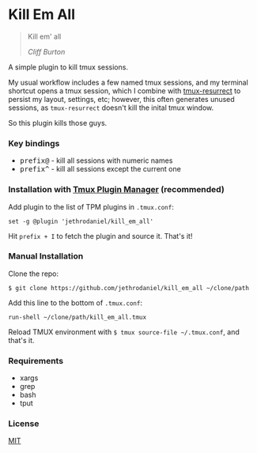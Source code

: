 # Kill Em All

> Kill em' all
>
> <cite>Cliff Burton</cite>

A simple plugin to kill tmux sessions.

My usual workflow includes a few named tmux sessions, and my terminal shortcut
opens a tmux session, which I combine with [tmux-resurrect](https://github.com/tmux-plugins/tmux-resurrect)
to persist my layout, settings, etc; however, this often generates unused sessions,
as `tmux-resurrect` doesn't kill the inital tmux window.

So this plugin kills those guys.

### Key bindings

- <kbd>prefix</kbd><kbd>@</kbd> - kill all sessions with numeric names
- <kbd>prefix</kbd><kbd>^</kbd> - kill all sessions except the current one

### Installation with [Tmux Plugin Manager](https://github.com/tmux-plugins/tpm) (recommended)

Add plugin to the list of TPM plugins in `.tmux.conf`:

    set -g @plugin 'jethrodaniel/kill_em_all'

Hit `prefix + I` to fetch the plugin and source it. That's it!

### Manual Installation

Clone the repo:

    $ git clone https://github.com/jethrodaniel/kill_em_all ~/clone/path

Add this line to the bottom of `.tmux.conf`:

    run-shell ~/clone/path/kill_em_all.tmux

Reload TMUX environment with `$ tmux source-file ~/.tmux.conf`, and that's it.

### Requirements

- xargs
- grep
- bash
- tput

### License

[MIT](LICENSE.md)

